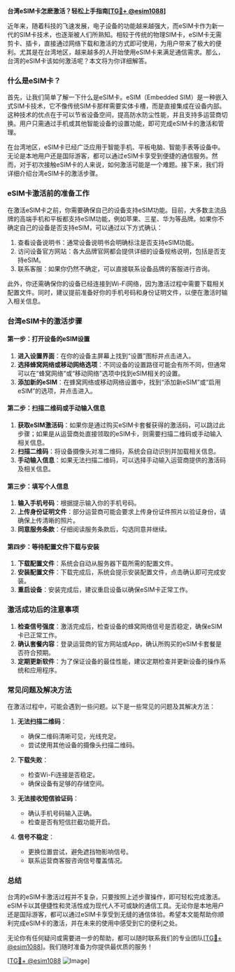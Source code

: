 **台湾eSIM卡怎麽激活？轻松上手指南[[TG💪+ @esim1088](https://t.me/s/esim1088)]**

近年来，随着科技的飞速发展，电子设备的功能越来越强大，而eSIM卡作为新一代的SIM卡技术，也逐渐被人们所熟知。相较于传统的物理SIM卡，eSIM卡无需剪卡、插卡，直接通过网络下载和激活的方式即可使用，为用户带来了极大的便利。尤其是在台湾地区，越来越多的人开始使用eSIM卡来满足通信需求。那么，台湾的eSIM卡该如何激活呢？本文将为你详细解答。

### 什么是eSIM卡？

首先，让我们简单了解一下什么是eSIM卡。eSIM（Embedded SIM）是一种嵌入式SIM卡技术，它不像传统SIM卡那样需要实体卡槽，而是直接集成在设备内部。这种技术的优点在于可以节省设备空间，提高防水防尘性能，并且支持多运营商切换。用户只需通过手机或其他智能设备的设置功能，即可完成eSIM卡的激活和管理。

在台湾地区，eSIM卡已经广泛应用于智能手机、平板电脑、智能手表等设备中。无论是本地用户还是国际游客，都可以通过eSIM卡享受到便捷的通信服务。然而，对于初次接触eSIM卡的人来说，如何激活可能是一个难题。接下来，我们将详细介绍台湾eSIM卡的激活步骤。

### eSIM卡激活前的准备工作

在激活eSIM卡之前，你需要确保自己的设备支持eSIM功能。目前，大多数主流品牌的高端手机和平板都支持eSIM功能，例如苹果、三星、华为等品牌。如果你不确定自己的设备是否支持eSIM，可以通过以下方式确认：

1. 查看设备说明书：通常设备说明书会明确标注是否支持eSIM功能。
2. 访问设备官方网站：各大品牌官网都会提供详细的设备规格说明，包括是否支持eSIM。
3. 联系客服：如果你仍然不确定，可以直接联系设备品牌的客服进行咨询。

此外，你还需确保你的设备已经连接到Wi-Fi网络，因为激活过程中需要下载相关配置文件。同时，建议提前准备好你的手机号码和身份证明文件，以便在激活时输入相关信息。

### 台湾eSIM卡的激活步骤

#### 第一步：打开设备的eSIM设置

1. **进入设置界面**：在你的设备主屏幕上找到“设置”图标并点击进入。
2. **选择蜂窝网络或移动网络选项**：不同设备的设置路径可能会有所不同，但通常可以在“蜂窝网络”或“移动网络”选项中找到eSIM相关的设置。
3. **添加新的eSIM**：在蜂窝网络或移动网络设置中，找到“添加新eSIM”或“启用eSIM”的选项，并点击进入。

#### 第二步：扫描二维码或手动输入信息

1. **获取eSIM激活码**：如果你是通过购买eSIM卡套餐获得的激活码，可以跳过此步骤；如果是从运营商处直接领取的eSIM卡，则需要扫描二维码或手动输入相关信息。
2. **扫描二维码**：将设备摄像头对准二维码，系统会自动识别并加载相关信息。
3. **手动输入信息**：如果无法扫描二维码，可以选择手动输入运营商提供的激活码及相关信息。

#### 第三步：填写个人信息

1. **输入手机号码**：根据提示输入你的手机号码。
2. **上传身份证明文件**：部分运营商可能会要求上传身份证件照片以验证身份，请确保上传清晰的照片。
3. **同意服务条款**：仔细阅读服务条款后，勾选同意并继续。

#### 第四步：等待配置文件下载与安装

1. **下载配置文件**：系统会自动从服务器下载所需的配置文件。
2. **安装配置文件**：下载完成后，系统会提示安装配置文件，点击确认即可完成安装。
3. **重启设备**：安装完成后，建议重启设备以确保eSIM卡正常工作。

### 激活成功后的注意事项

1. **检查信号强度**：激活完成后，检查设备的蜂窝网络信号是否稳定，确保eSIM卡已正常工作。
2. **确认套餐内容**：登录运营商的官方网站或App，确认所购买的eSIM卡套餐是否符合预期。
3. **定期更新软件**：为了保证设备的最佳性能，建议定期检查并更新设备的操作系统和应用程序。

### 常见问题及解决方法

在激活过程中，可能会遇到一些问题。以下是一些常见的问题及其解决方法：

1. **无法扫描二维码**：
   - 确保二维码清晰可见，光线充足。
   - 尝试使用其他设备的摄像头扫描二维码。

2. **下载失败**：
   - 检查Wi-Fi连接是否稳定。
   - 确保设备有足够的存储空间。

3. **无法接收短信验证码**：
   - 确认手机号码输入正确。
   - 检查是否有短信拦截功能开启。

4. **信号不稳定**：
   - 更换位置尝试，避免遮挡物影响信号。
   - 联系运营商客服咨询信号覆盖情况。

### 总结

台湾的eSIM卡激活过程并不复杂，只要按照上述步骤操作，即可轻松完成激活。eSIM卡以其便捷性和灵活性成为现代人不可或缺的通信工具。无论你是本地用户还是国际游客，都可以通过eSIM卡享受到无缝的通信体验。希望本文能帮助你顺利完成eSIM卡的激活，并在未来的使用中感受到它的便利之处。

无论你有任何疑问或需要进一步的帮助，都可以随时联系我们的专业团队[[TG💪+ @esim1088](https://t.me/s/esim1088)]。我们随时准备为你提供最优质的服务！

[[TG💪+ @esim1088](https://t.me/s/esim1088) ![Image](https://i.postimg.cc/4NQfJmqS/Snipaste-2025-05-13-00-14-12.png)]